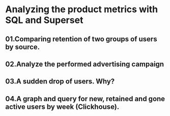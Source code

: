 # Analyzing the product metrics with SQL and Superset

## 01.Comparing retention of two groups of users by source. 

## 02.Analyze the performed advertising campaign

## 03.A sudden drop of users. Why?

## 04.A graph and query for new, retained and gone active users by week (Clickhouse).